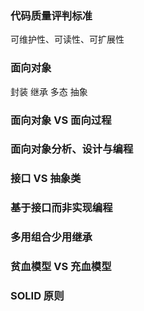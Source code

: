 ### 代码质量评判标准
可维护性、可读性、可扩展性

### 面向对象
封装 继承 多态 抽象

### 面向对象 VS 面向过程

### 面向对象分析、设计与编程

### 接口 VS 抽象类

### 基于接口而非实现编程

### 多用组合少用继承

### 贫血模型 VS 充血模型

### SOLID 原则
